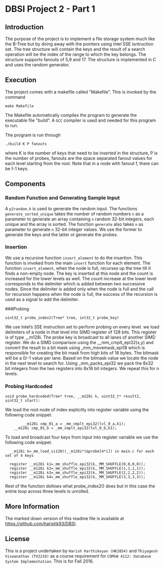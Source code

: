 # DBSI Project 2 - Part 1

## Introduction
The purpose of the project is to implement a file storage system much like the B-Tree but by doing away with the pointers using intel SSE isntruction set. The tree structure will contain the keys and the result of a search operation will be the index of the range to which the key belongs. The structure supports fanouts of 5,9 and 17. The structure is implemented in C and uses the random generator. 

## Execution

The project comes with a makefile called "Makefile". This is invoked by the command 
```
make Makefile
```
The Makefile automatically compiles the program to generate the executable file "build". A `GCC` compiler is used and needed for this program to run. 

The program is run through 
```
./build K P fanouts
```
where K is the number of keys that need to be inserted in the structure, P is the number of probes, fanouts are the space separated fanout values for each level starting from the root. Note that in a node with fanout f, there can be f-1 keys. 

## Components

### Random Function and Generating Sample Input
A `p2random.h` is used to generate the random input. The functions `generate_sorted_unique` takes the number of random numbers `n` as a parameter to generate an array containing `n` random 32-bit integers, each unique and the array is sorted. The function `generate` also takes `n` as parameter to generate `n` 32-bit integer values. We use the former to generate the keys and the latter ot generate the probes. 

### Insertion
We use a recursive function `insert_element` to do the insertion. This function is invoked from the main `insert` function for each element. The function `insert_element`, when the node is full, recurses up the tree till it finds a non-empty node. The key is inserted at this node and the count is increased for the lower levels as well. The count increase at the lower level corresponds to the delimiter which is added between two successive nodes. Since the delimiter is added only when the node is full and the call for recursion happens when the node is full, the success of the recursion is used as a signal to add the delimiter.  


###Probing
```
uint32_t probe_index2(Tree* tree, int32_t probe_key)
```
We use Intel’s SSE instruction set to perform probing on every level. 
we load delimiters of a node in that level into SIMD register of 128 bits. This register is of type __m128i. The probe key is broadcast to all lanes of another SIMD register. We do a SIMD comparison using the __mm_cmplt_epi32(x,y) and convert the result to a bit mask using _mm_movemask_epi18  which is responsible for creating the bit mask from high bits of 16 bytes. The bitmask will be a 0/-1 value per lane.  Based on the bitmask value we locate the node in the next level to search for. Using _mm_packs_epi32 we pack the 8x32 bit integers from the two registers into 8x16 bit integers. We repeat this for n levels. 

### Probing Hardcoded 
```
void probe_hardcoded(Tree* tree, __m128i k, uint32_t* result2, uint32_t start):
```
We load the root node of index explicitly into register variable using the following code snippet. 
```
        __m128i cmp_01_a = _mm_cmplt_epi32(lvl_0_a,k1);
	__m128i cmp_01_b = _mm_cmplt_epi32(lvl_0_b,k1);
```
To load and broadcast four keys from input into register variable we use the following code snippet. 
```
  __m128i k=_mm_load_si128((__m128i*)&probe[4*i]) in main.c for each set of 4 keys

  register __m128i k1=_mm_shuffle_epi32(k,_MM_SHUFFLE(0,0,0,0));
  register __m128i k2=_mm_shuffle_epi32(k,_MM_SHUFFLE(1,1,1,1));
  register __m128i k3=_mm_shuffle_epi32(k,_MM_SHUFFLE(2,2,2,2));
  register __m128i k4=_mm_shuffle_epi32(k,_MM_SHUFFLE(3,3,3,3));
```
Rest of the function dollows what probe_index2() does but in this case the entrie loop across three levels is unrolled. 
## More Information
The marked down version of this readme file is available at https://github.com/harishk93/DBSI. 

## License
This is a project undertaken by `Harish Karthikeyan (HK2854)` and `Thiyagesh Viswanathan (TV2219)` as a course requirement for `COMSW 4112: Database System Implementation`. This is for Fall 2016. 


